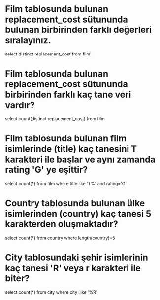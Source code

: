 
# Film tablosunda bulunan replacement_cost sütununda bulunan birbirinden farklı değerleri sıralayınız.
select distinct replacement_cost from film

# Film tablosunda bulunan replacement_cost sütununda birbirinden farklı kaç tane veri vardır?
select count(distinct replacement_cost) from film

# Film tablosunda bulunan film isimlerinde (title) kaç tanesini T karakteri ile başlar ve aynı zamanda rating 'G' ye eşittir?
select count(*) from film where title like 'T%' and rating='G' 

# Country tablosunda bulunan ülke isimlerinden (country) kaç tanesi 5 karakterden oluşmaktadır?
select count(*) from country where length(country)=5

# City tablosundaki şehir isimlerinin kaç tanesi 'R' veya r karakteri ile biter?
select count(*) from city where city ilike '%R'